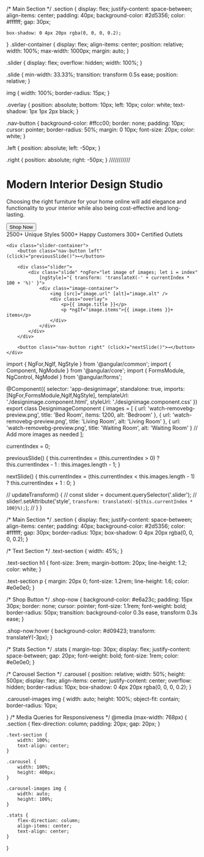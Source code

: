 /* Main Section */
.section {
    display: flex;
    justify-content: space-between;
    align-items: center;
    padding: 40px;
    background-color: #2d5356;
    color: #ffffff;
    gap: 30px;
    
    box-shadow: 0 4px 20px rgba(0, 0, 0, 0.2);
}
.slider-container {
    display: flex;
    align-items: center;
    position: relative;
    width: 100%;
    max-width: 1000px;
    margin: auto;
  }
  
  .slider {
    display: flex;
    overflow: hidden;
    width: 100%;
  }
  
  .slide {
    min-width: 33.33%;
    transition: transform 0.5s ease;
    position: relative;
  }
  
  img {
    width: 100%;
    border-radius: 15px;
  }
  
  .overlay {
    position: absolute;
    bottom: 10px;
    left: 10px;
    color: white;
    text-shadow: 1px 1px 2px black;
  }
  
  .nav-button {
    background-color: #ffcc00;
    border: none;
    padding: 10px;
    cursor: pointer;
    border-radius: 50%;
    margin: 0 10px;
    font-size: 20px;
    color: white;
  }
  
  .left {
    position: absolute;
    left: -50px;
  }
  
  .right {
    position: absolute;
    right: -50px;
  }
  ///////////
<div class="section">
    <div class="text-section">
        <h1>Modern Interior Design Studio</h1>
        <p>Choosing the right furniture for your home online will add elegance and functionality to your interior while
            also being cost-effective and long-lasting.</p>
        <button class="shop-now">Shop Now</button>
        <div class="stats">
            <span>2500+ Unique Styles</span>
            <span>5000+ Happy Customers</span>
            <span>300+ Certified Outlets</span>
        </div>
    </div>

    <div class="slider-container">
        <button class="nav-button left" (click)="previousSlide()">←</button>

        <div class="slider">
            <div class="slide" *ngFor="let image of images; let i = index"
                [ngStyle]="{ transform: 'translateX(-' + currentIndex * 100 + '%)' }">
                <div class="image-container">
                    <img [src]="image.url" [alt]="image.alt" />
                    <div class="overlay">
                        <p>{{ image.title }}</p>
                        <p *ngIf="image.items">{{ image.items }}+ items</p>
                    </div>
                </div>
            </div>
        </div>

        <button class="nav-button right" (click)="nextSlide()">→</button>
    </div>
import { NgFor,NgIf, NgStyle } from '@angular/common';
import { Component, NgModule } from '@angular/core';
import { FormsModule, NgControl, NgModel } from '@angular/forms';

@Component({
  selector: 'app-designimage',
  standalone: true,
  imports: [NgFor,FormsModule,NgIf,NgStyle],
  templateUrl: './designimage.component.html',
  styleUrl: './designimage.component.css'
})
export class DesignimageComponent {
  images = [
    { url: 'watch-removebg-preview.png', title: 'Bed Room', items: 1200, alt: 'Bedroom' },
    { url: 'watch-removebg-preview.png', title: 'Living Room', alt: 'Living Room' },
    { url: 'watch-removebg-preview.png', title: 'Waiting Room', alt: 'Waiting Room' }
    // Add more images as needed
  ];

 
  currentIndex = 0;

  previousSlide() {
    this.currentIndex = (this.currentIndex > 0) ? this.currentIndex - 1 : this.images.length - 1;
  }

  nextSlide() {
    this.currentIndex = (this.currentIndex < this.images.length - 1) ? this.currentIndex + 1 : 0;
  }

  // updateTransform() {
  //   const slider = document.querySelector('.slider');
  //   slider!.setAttribute('style', `transform: translateX(-${this.currentIndex * 100}%);`);
  // }
}
</div>
/* Main Section */
.section {
    display: flex;
    justify-content: space-between;
    align-items: center;
    padding: 40px;
    background-color: #2d5356;
    color: #ffffff;
    gap: 30px;
    border-radius: 10px;
    box-shadow: 0 4px 20px rgba(0, 0, 0, 0.2);
}

/* Text Section */
.text-section {
    width: 45%;
}

.text-section h1 {
    font-size: 3rem;
    margin-bottom: 20px;
    line-height: 1.2;
    color: white;
}

.text-section p {
    margin: 20px 0;
    font-size: 1.2rem;
    line-height: 1.6;
    color: #e0e0e0;
}

/* Shop Button */
.shop-now {
    background-color: #e6a23c;
    padding: 15px 30px;
    border: none;
    cursor: pointer;
    font-size: 1.1rem;
    font-weight: bold;
    border-radius: 50px;
    transition: background-color 0.3s ease, transform 0.3s ease;
}

.shop-now:hover {
    background-color: #d09423;
    transform: translateY(-3px);
}

/* Stats Section */
.stats {
    margin-top: 30px;
    display: flex;
    justify-content: space-between;
    gap: 20px;
    font-weight: bold;
    font-size: 1rem;
    color: #e0e0e0;
}

/* Carousel Section */
.carousel {
    position: relative;
    width: 50%;
    height: 500px; 
    display: flex;
    align-items: center;
    justify-content: center;
    overflow: hidden;
    border-radius: 10px;
    box-shadow: 0 4px 20px rgba(0, 0, 0, 0.2);
}



.carousel-images img {
    width: auto;
    height: 100%;
    object-fit: contain;
    border-radius: 10px;
   
}
/* Media Queries for Responsiveness */
@media (max-width: 768px) {
    .section {
        flex-direction: column;
        padding: 20px;
        gap: 20px;
    }

    .text-section {
        width: 100%;
        text-align: center;
    }

    .carousel {
        width: 100%;
        height: 400px;
    }

    .carousel-images img {
        width: auto;
        height: 100%;
    }

    .stats {
        flex-direction: column;
        align-items: center;
        text-align: center;
    }
}
